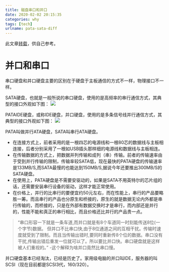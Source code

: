 ```yaml
---
title: 磁盘串口和并口 
date: 2020-02-02 20:15:35 
categories: why
tags: [tech] 
urlname: pata-sata-diff
---
```


此文章[转载](https://www.cnblogs.com/gered/p/10686733.html)，供自己参考。
# 并口和串口
串口硬盘和并口硬盘主要的区别在于硬盘于主板通信的方式不一样，物理接口不一样。

<!-- more -->

SATA硬盘，也就是一般所说的串口硬盘，使用的是高频率的串行通信方式，其典型的接口外观如下图：
![](https://6leaf-io-1301191402.cos.ap-shanghai.myqcloud.com/%E4%B8%B2%E5%8F%A3%E5%92%8C%E5%B9%B6%E5%8F%A3%E7%A3%81%E7%9B%98/20200202120822569.png)

PATAIDE硬盘，或称IDE硬盘，并口硬盘，使用的是多条信号线并行通信方式，其典型的接口外观如下图：
![](https://6leaf-io-1301191402.cos.ap-shanghai.myqcloud.com/%E4%B8%B2%E5%8F%A3%E5%92%8C%E5%B9%B6%E5%8F%A3%E7%A3%81%E7%9B%98/20200202122339749.png)

PATA叫做并行ATA硬盘，SATA叫串行ATA硬盘。
- 在连接方式上，前者采用的是一根四芯的电源线和一根80芯的数据线与主板相连接，后者分别采用了一根如USB插头那样细的电源线和数据线与主板相连。
- 在传输数据的方式上，把数据并列传输和成列（串）传输。前者的传输速率由于受到并行传输的限制，传输率较SATA低，现在最快的PATA硬盘的传输速率是133MB/S,而SATA最慢的也能达到150MB/S,据说今年还要推出300MB/S的SATA硬盘。
- 在使用上，PATA硬盘是不需要安驱动的，如果是SATA不用英特尔的芯片组的话，还需要安装串行设备的驱动，这样才能正常使用。
- 在价格上，并行的比串行的要便宜约50元左右，而在性能上，串行的产品要略胜一筹。而且串行的产品也分原生和桥接的，原生的就是数据无论内外都是串行传输的，而桥接的，只是在外部有数据交换时才是串行，而内部还是并行的，性能不能和真正的串行相比，而且价格还比并行的产品贵一点。

> “串口形容一下就是一条车道,而并口就是有8个车道同一时刻能传送8位(一个字节)数据。 但并口不比串口快,由于8位通道之间的互相干扰。传输时速度就受到了限制。而且当传输出错时,要同时重新传8个位的数据。串口没有干扰,传输出错后重发一位就可以了。所以要比并口快。串口硬盘就是这样被人们重视的。” -这个解释为啥并口竟然比串口慢。

并口硬盘基本已经淘汰，已经是历史了。家用级电脑的并口叫IDE，服务器的叫SCSI（现在目前都是SCSI3代，160/320）。